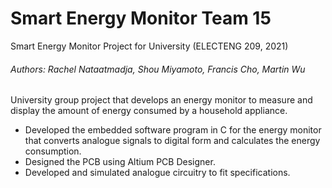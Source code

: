 # Smart Energy Monitor Team 15
Smart Energy Monitor Project for University (ELECTENG 209, 2021)
###### Authors: Rachel Nataatmadja, Shou Miyamoto, Francis Cho, Martin Wu 
University group project that develops an energy monitor to measure and display the amount of energy consumed by a household appliance.

- Developed the embedded software program in C for the energy monitor that converts analogue signals to digital form and calculates the energy consumption.
- Designed the PCB using Altium PCB Designer.
- Developed and simulated analogue circuitry to fit specifications.
